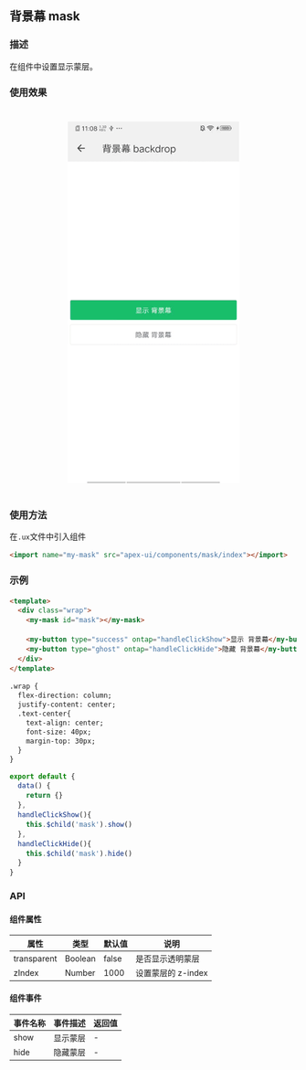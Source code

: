 ## 背景幕 mask

### 描述

在组件中设置显示蒙层。

### 使用效果

<div style="text-align: center;margin: 40px;"><img src="../assets/mask.gif" style="width:300px" alt="mask"/></div>

### 使用方法

在`.ux`文件中引入组件

```html
<import name="my-mask" src="apex-ui/components/mask/index"></import>
```

### 示例

```html
<template>
  <div class="wrap">
    <my-mask id="mask"></my-mask>

    <my-button type="success" ontap="handleClickShow">显示 背景幕</my-button>
    <my-button type="ghost" ontap="handleClickHide">隐藏 背景幕</my-button>
  </div>
</template>
```

```less
.wrap {
  flex-direction: column;
  justify-content: center;
  .text-center{
    text-align: center;
    font-size: 40px;
    margin-top: 30px;
  }
}
```

```javascript
export default {
  data() {
    return {}
  },
  handleClickShow(){
    this.$child('mask').show()
  },
  handleClickHide(){
    this.$child('mask').hide()
  }
} 
```

### API

#### 组件属性

| 属性        | 类型    | 默认值 | 说明              |
| ----------- | ------- | ----- | ----------------- |
| transparent | Boolean | false | 是否显示透明蒙层   |
| zIndex      | Number  | 1000  | 设置蒙层的 z-index |

#### 组件事件

| 事件名称 | 事件描述 | 返回值 |
| ------- | ------- | ------ |
| show    | 显示蒙层 | -      |
| hide    | 隐藏蒙层 | -      |
